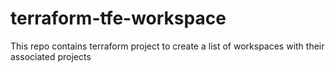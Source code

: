# terraform-tfe-workspace
This repo contains terraform project to create a list of workspaces with their associated projects
